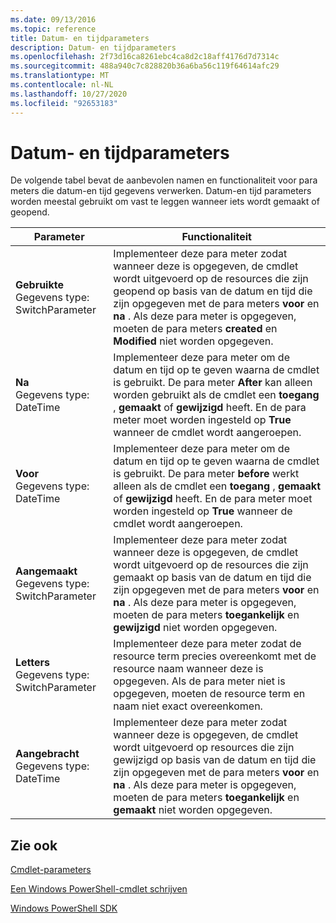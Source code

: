 ```yaml
---
ms.date: 09/13/2016
ms.topic: reference
title: Datum- en tijdparameters
description: Datum- en tijdparameters
ms.openlocfilehash: 2f73d16ca8261ebc4ca8d2c18aff4176d7d7314c
ms.sourcegitcommit: 488a940c7c828820b36a6ba56c119f64614afc29
ms.translationtype: MT
ms.contentlocale: nl-NL
ms.lasthandoff: 10/27/2020
ms.locfileid: "92653183"
---
```

# <a name="date-and-time-parameters"></a>Datum- en tijdparameters

De volgende tabel bevat de aanbevolen namen en functionaliteit voor para meters die datum-en tijd gegevens verwerken. Datum-en tijd parameters worden meestal gebruikt om vast te leggen wanneer iets wordt gemaakt of geopend.

|Parameter|Functionaliteit|
|---|---|
|**Gebruikte**<br>Gegevens type: SwitchParameter|Implementeer deze para meter zodat wanneer deze is opgegeven, de cmdlet wordt uitgevoerd op de resources die zijn geopend op basis van de datum en tijd die zijn opgegeven met de para meters **voor** en **na** . Als deze para meter is opgegeven, moeten de para meters **created** en **Modified** niet worden opgegeven.|
|**Na**<br>Gegevens type: DateTime|Implementeer deze para meter om de datum en tijd op te geven waarna de cmdlet is gebruikt. De para meter **After** kan alleen worden gebruikt als de cmdlet een **toegang** , **gemaakt** of **gewijzigd** heeft. En de para meter moet worden ingesteld op **True** wanneer de cmdlet wordt aangeroepen.|
|**Voor**<br>Gegevens type: DateTime|Implementeer deze para meter om de datum en tijd op te geven waarna de cmdlet is gebruikt. De para meter **before** werkt alleen als de cmdlet een **toegang** , **gemaakt** of **gewijzigd** heeft. En de para meter moet worden ingesteld op **True** wanneer de cmdlet wordt aangeroepen.|
|**Aangemaakt**<br>Gegevens type: SwitchParameter|Implementeer deze para meter zodat wanneer deze is opgegeven, de cmdlet wordt uitgevoerd op de resources die zijn gemaakt op basis van de datum en tijd die zijn opgegeven met de para meters **voor** en **na** . Als deze para meter is opgegeven, moeten de para meters **toegankelijk** en **gewijzigd** niet worden opgegeven.|
|**Letters**<br>Gegevens type: SwitchParameter|Implementeer deze para meter zodat de resource term precies overeenkomt met de resource naam wanneer deze is opgegeven. Als de para meter niet is opgegeven, moeten de resource term en naam niet exact overeenkomen.|
|**Aangebracht**<br>Gegevens type: DateTime|Implementeer deze para meter zodat wanneer deze is opgegeven, de cmdlet wordt uitgevoerd op resources die zijn gewijzigd op basis van de datum en tijd die zijn opgegeven met de para meters **voor** en **na** . Als deze para meter is opgegeven, moeten de para meters **toegankelijk** en **gemaakt** niet worden opgegeven.|
## <a name="see-also"></a>Zie ook

[Cmdlet-parameters](./cmdlet-parameters.md)

[Een Windows PowerShell-cmdlet schrijven](./writing-a-windows-powershell-cmdlet.md)

[Windows PowerShell SDK](../windows-powershell-reference.md)
